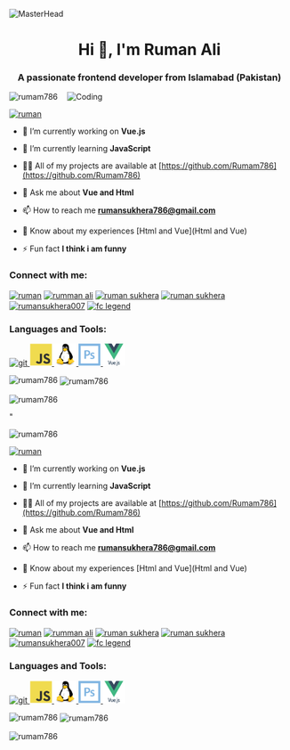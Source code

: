 ![MasterHead](https://giffiles.alphacoders.com/120/120237.gif)
<h1 align="center">Hi 👋, I'm Ruman Ali</h1>
<h3 align="center">A passionate frontend developer from Islamabad (Pakistan)</h3>
<img align="right" alt="Coding" width="400" src="https://cdn.dribbble.com/users/50886/screenshots/2710024/coding.gif"

<p align="left"> <img src="https://komarev.com/ghpvc/?username=rumam786&label=Profile%20views&color=0e75b6&style=flat" alt="rumam786" /> </p>

<p align="left"> <a href="https://twitter.com/ruman" target="blank"><img src="https://img.shields.io/twitter/follow/ruman?logo=twitter&style=for-the-badge" alt="ruman" /></a> </p>

- 🔭 I’m currently working on **Vue.js**

- 🌱 I’m currently learning **JavaScript**

- 👨‍💻 All of my projects are available at [https://github.com/Rumam786](https://github.com/Rumam786)

- 💬 Ask me about **Vue and Html**

- 📫 How to reach me **rumansukhera786@gmail.com**

- 📄 Know about my experiences [Html and Vue](Html and Vue)

- ⚡ Fun fact **I think i am funny**

<h3 align="left">Connect with me:</h3>
<p align="left">
<a href="https://twitter.com/ruman" target="blank"><img align="center" src="https://raw.githubusercontent.com/rahuldkjain/github-profile-readme-generator/master/src/images/icons/Social/twitter.svg" alt="ruman" height="30" width="40" /></a>
<a href="https://linkedin.com/in/rumman ali" target="blank"><img align="center" src="https://raw.githubusercontent.com/rahuldkjain/github-profile-readme-generator/master/src/images/icons/Social/linked-in-alt.svg" alt="rumman ali" height="30" width="40" /></a>
<a href="https://stackoverflow.com/users/ruman sukhera" target="blank"><img align="center" src="https://raw.githubusercontent.com/rahuldkjain/github-profile-readme-generator/master/src/images/icons/Social/stack-overflow.svg" alt="ruman sukhera" height="30" width="40" /></a>
<a href="https://fb.com/ruman sukhera" target="blank"><img align="center" src="https://raw.githubusercontent.com/rahuldkjain/github-profile-readme-generator/master/src/images/icons/Social/facebook.svg" alt="ruman sukhera" height="30" width="40" /></a>
<a href="https://instagram.com/rumansukhera007" target="blank"><img align="center" src="https://raw.githubusercontent.com/rahuldkjain/github-profile-readme-generator/master/src/images/icons/Social/instagram.svg" alt="rumansukhera007" height="30" width="40" /></a>
<a href="https://www.youtube.com/c/fc legend" target="blank"><img align="center" src="https://raw.githubusercontent.com/rahuldkjain/github-profile-readme-generator/master/src/images/icons/Social/youtube.svg" alt="fc legend" height="30" width="40" /></a>
</p>

<h3 align="left">Languages and Tools:</h3>
<p align="left"> <a href="https://git-scm.com/" target="_blank" rel="noreferrer"> <img src="https://www.vectorlogo.zone/logos/git-scm/git-scm-icon.svg" alt="git" width="40" height="40"/> </a> <a href="https://developer.mozilla.org/en-US/docs/Web/JavaScript" target="_blank" rel="noreferrer"> <img src="https://raw.githubusercontent.com/devicons/devicon/master/icons/javascript/javascript-original.svg" alt="javascript" width="40" height="40"/> </a> <a href="https://www.linux.org/" target="_blank" rel="noreferrer"> <img src="https://raw.githubusercontent.com/devicons/devicon/master/icons/linux/linux-original.svg" alt="linux" width="40" height="40"/> </a> <a href="https://www.photoshop.com/en" target="_blank" rel="noreferrer"> <img src="https://raw.githubusercontent.com/devicons/devicon/master/icons/photoshop/photoshop-line.svg" alt="photoshop" width="40" height="40"/> </a> <a href="https://vuejs.org/" target="_blank" rel="noreferrer"> <img src="https://raw.githubusercontent.com/devicons/devicon/master/icons/vuejs/vuejs-original-wordmark.svg" alt="vuejs" width="40" height="40"/> </a> </p>

<p><img align="left" src="https://github-readme-stats.vercel.app/api/top-langs?username=rumam786&show_icons=true&locale=en&layout=compact" alt="rumam786" /></p>

<p>&nbsp;<img align="center" src="https://github-readme-stats.vercel.app/api?username=rumam786&show_icons=true&locale=en" alt="rumam786" /></p>

<p><img align="center" src="https://github-readme-streak-stats.herokuapp.com/?user=rumam786&" alt="rumam786" /></p>
"

<p align="left"> <img src="https://komarev.com/ghpvc/?username=rumam786&label=Profile%20views&color=0e75b6&style=flat" alt="rumam786" /> </p>

<p align="left"> <a href="https://twitter.com/ruman" target="blank"><img src="https://img.shields.io/twitter/follow/ruman?logo=twitter&style=for-the-badge" alt="ruman" /></a> </p>

- 🔭 I’m currently working on **Vue.js**

- 🌱 I’m currently learning **JavaScript**

- 👨‍💻 All of my projects are available at [https://github.com/Rumam786](https://github.com/Rumam786)

- 💬 Ask me about **Vue and Html**

- 📫 How to reach me **rumansukhera786@gmail.com**

- 📄 Know about my experiences [Html and Vue](Html and Vue)

- ⚡ Fun fact **I think i am funny**

<h3 align="left">Connect with me:</h3>
<p align="left">
<a href="https://twitter.com/ruman" target="blank"><img align="center" src="https://raw.githubusercontent.com/rahuldkjain/github-profile-readme-generator/master/src/images/icons/Social/twitter.svg" alt="ruman" height="30" width="40" /></a>
<a href="https://linkedin.com/in/rumman ali" target="blank"><img align="center" src="https://raw.githubusercontent.com/rahuldkjain/github-profile-readme-generator/master/src/images/icons/Social/linked-in-alt.svg" alt="rumman ali" height="30" width="40" /></a>
<a href="https://stackoverflow.com/users/ruman sukhera" target="blank"><img align="center" src="https://raw.githubusercontent.com/rahuldkjain/github-profile-readme-generator/master/src/images/icons/Social/stack-overflow.svg" alt="ruman sukhera" height="30" width="40" /></a>
<a href="https://fb.com/ruman sukhera" target="blank"><img align="center" src="https://raw.githubusercontent.com/rahuldkjain/github-profile-readme-generator/master/src/images/icons/Social/facebook.svg" alt="ruman sukhera" height="30" width="40" /></a>
<a href="https://instagram.com/rumansukhera007" target="blank"><img align="center" src="https://raw.githubusercontent.com/rahuldkjain/github-profile-readme-generator/master/src/images/icons/Social/instagram.svg" alt="rumansukhera007" height="30" width="40" /></a>
<a href="https://www.youtube.com/c/fc legend" target="blank"><img align="center" src="https://raw.githubusercontent.com/rahuldkjain/github-profile-readme-generator/master/src/images/icons/Social/youtube.svg" alt="fc legend" height="30" width="40" /></a>
</p>

<h3 align="left">Languages and Tools:</h3>
<p align="left"> <a href="https://git-scm.com/" target="_blank" rel="noreferrer"> <img src="https://www.vectorlogo.zone/logos/git-scm/git-scm-icon.svg" alt="git" width="40" height="40"/> </a> <a href="https://developer.mozilla.org/en-US/docs/Web/JavaScript" target="_blank" rel="noreferrer"> <img src="https://raw.githubusercontent.com/devicons/devicon/master/icons/javascript/javascript-original.svg" alt="javascript" width="40" height="40"/> </a> <a href="https://www.linux.org/" target="_blank" rel="noreferrer"> <img src="https://raw.githubusercontent.com/devicons/devicon/master/icons/linux/linux-original.svg" alt="linux" width="40" height="40"/> </a> <a href="https://www.photoshop.com/en" target="_blank" rel="noreferrer"> <img src="https://raw.githubusercontent.com/devicons/devicon/master/icons/photoshop/photoshop-line.svg" alt="photoshop" width="40" height="40"/> </a> <a href="https://vuejs.org/" target="_blank" rel="noreferrer"> <img src="https://raw.githubusercontent.com/devicons/devicon/master/icons/vuejs/vuejs-original-wordmark.svg" alt="vuejs" width="40" height="40"/> </a> </p>

<p><img align="left" src="https://github-readme-stats.vercel.app/api/top-langs?username=rumam786&show_icons=true&locale=en&layout=compact" alt="rumam786" /></p>

<p>&nbsp;<img align="center" src="https://github-readme-stats.vercel.app/api?username=rumam786&show_icons=true&locale=en" alt="rumam786" /></p>

<p><img align="center" src="https://github-readme-streak-stats.herokuapp.com/?user=rumam786&" alt="rumam786" /></p>
